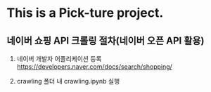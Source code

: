 This is a Pick-ture project.
=============

## 네이버 쇼핑 API 크롤링 절차(네이버 오픈 API 활용)
1. 네이버 개발자 어플리케이션 등록
    https://developers.naver.com/docs/search/shopping/

2. crawling 폴더 내 crawling.ipynb 실행
